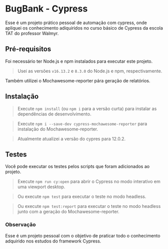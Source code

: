# BugBank - Cypress
Esse é um projeto prático pessoal de automação com cypress, onde apliquei os conhecimento adiquiridos no curso básico de Cypress da escola TAT do professor Walmyr.

## Pré-requisitos

Foi necessário ter Node.js e npm instalados para executar este projeto.

>Usei as versões `v16.13.2` e `8.3.0` do Node.js e npm, respectivamente.

Também utilizei o Mochawesome-reporter pára geração de relatórios.

## Instalação

>Execute `npm install` (ou `npm i` para a versão curta) para instalar as dependências de desenvolvimento.

>Execute `npm i --save-dev cypress-mochawesome-reporter` para instalação do Mochawesome-reporter.

>Atualmente atualizei a versão do cypres para 12.0.2.

## Testes

Você pode executar os testes pelos scripts que foram adicionados ao projeto.

>Execute `npm run cy:open` para abrir o Cypress no modo interativo em uma viewport desktop.

>Ou execute `npm test` para executar o teste no modo headless.

>Ou execute `npm test:report` para executar o teste no modo headless junto com a geração do Mochawesome-reporter.


### Observação

Esse é um projeto pessoal com o objetivo de praticar todo o conhecimento adquirido nos estudos do framework Cypress.